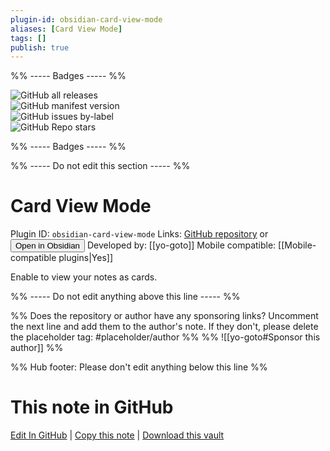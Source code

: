 ```yaml
---
plugin-id: obsidian-card-view-mode
aliases: [Card View Mode]
tags: []
publish: true
---
```


%% ----- Badges ----- %%

![GitHub all releases](https://img.shields.io/github/downloads/yo-goto/obsidian-card-view-mode/total?color=573E7A&logo=github&style=for-the-badge)  
![GitHub manifest version](https://img.shields.io/github/manifest-json/v/yo-goto/obsidian-card-view-mode?color=573E7A&logo=github&style=for-the-badge)  
![GitHub issues by-label](https://img.shields.io/github/issues/yo-goto/obsidian-card-view-mode/help%20wanted?color=573E7A&logo=github&style=for-the-badge)  
![GitHub Repo stars](https://img.shields.io/github/stars/yo-goto/obsidian-card-view-mode?color=573E7A&logo=github&style=for-the-badge)

%% ----- Badges ----- %%

%% ----- Do not edit this section ----- %%

# Card View Mode

Plugin ID: `obsidian-card-view-mode`
Links: [GitHub repository](https://github.com/yo-goto/obsidian-card-view-mode) or [<button id=HH>Open in Obsidian</button>](obsidian://show-plugin?id=obsidian-card-view-mode)
Developed by: [[yo-goto]]
Mobile compatible: [[Mobile-compatible plugins|Yes]]

Enable to view your notes as cards.

%% ----- Do not edit anything above this line ----- %%

%% Does the repository or author have any sponsoring links? Uncomment the next line and add them to the author's note. If they don't, please delete the placeholder tag: #placeholder/author %%
%% ![[yo-goto#Sponsor this author]] %%

%% Hub footer: Please don't edit anything below this line %%

# This note in GitHub

<span class="git-footer">[Edit In GitHub](https://github.dev/obsidian-community/obsidian-hub/blob/main/02%20-%20Community%20Expansions/02.05%20All%20Community%20Expansions/Plugins/obsidian-card-view-mode.md "git-hub-edit-note") | [Copy this note](https://raw.githubusercontent.com/obsidian-community/obsidian-hub/main/02%20-%20Community%20Expansions/02.05%20All%20Community%20Expansions/Plugins/obsidian-card-view-mode.md "git-hub-copy-note") | [Download this vault](https://github.com/obsidian-community/obsidian-hub/archive/refs/heads/main.zip "git-hub-download-vault") </span>
